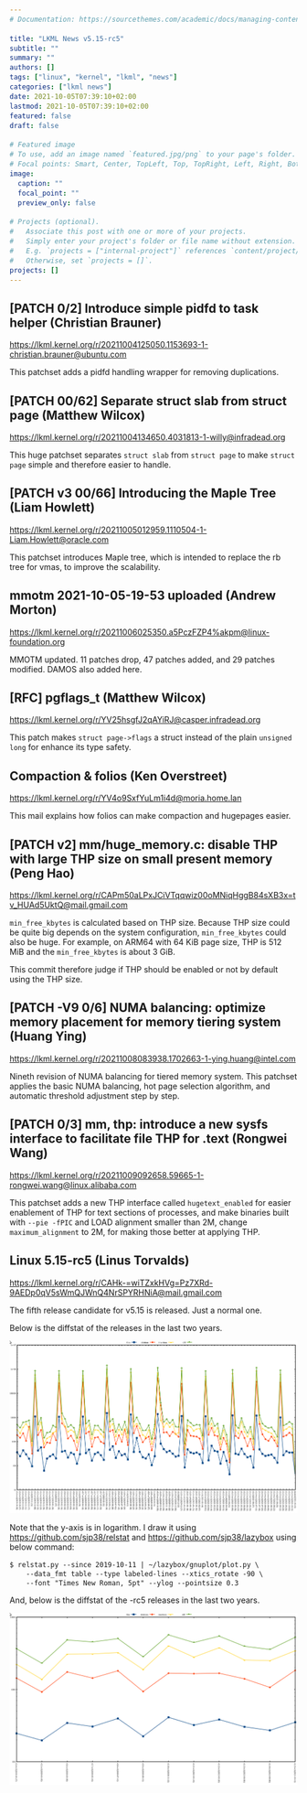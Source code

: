```yaml
---
# Documentation: https://sourcethemes.com/academic/docs/managing-content/

title: "LKML News v5.15-rc5"
subtitle: ""
summary: ""
authors: []
tags: ["linux", "kernel", "lkml", "news"]
categories: ["lkml news"]
date: 2021-10-05T07:39:10+02:00
lastmod: 2021-10-05T07:39:10+02:00
featured: false
draft: false

# Featured image
# To use, add an image named `featured.jpg/png` to your page's folder.
# Focal points: Smart, Center, TopLeft, Top, TopRight, Left, Right, BottomLeft, Bottom, BottomRight.
image:
  caption: ""
  focal_point: ""
  preview_only: false

# Projects (optional).
#   Associate this post with one or more of your projects.
#   Simply enter your project's folder or file name without extension.
#   E.g. `projects = ["internal-project"]` references `content/project/deep-learning/index.md`.
#   Otherwise, set `projects = []`.
projects: []
---
```


[PATCH 0/2] Introduce simple pidfd to task helper (Christian Brauner)
---------------------------------------------------------------------

https://lkml.kernel.org/r/20211004125050.1153693-1-christian.brauner@ubuntu.com

This patchset adds a pidfd handling wrapper for removing duplications.


[PATCH 00/62] Separate struct slab from struct page (Matthew Wilcox)
--------------------------------------------------------------------

https://lkml.kernel.org/r/20211004134650.4031813-1-willy@infradead.org

This huge patchset separates `struct slab` from `struct page` to make
`struct page` simple and therefore easier to handle.


[PATCH v3 00/66] Introducing the Maple Tree (Liam Howlett)
----------------------------------------------------------

https://lkml.kernel.org/r/20211005012959.1110504-1-Liam.Howlett@oracle.com

This patchset introduces Maple tree, which is intended to replace the rb tree
for vmas, to improve the scalability.


mmotm 2021-10-05-19-53 uploaded (Andrew Morton)
-----------------------------------------------

https://lkml.kernel.org/r/20211006025350.a5PczFZP4%akpm@linux-foundation.org

MMOTM updated. 11 patches drop, 47 patches added, and 29 patches modified.
DAMOS also added here.


[RFC] pgflags_t (Matthew Wilcox)
--------------------------------

https://lkml.kernel.org/r/YV25hsgfJ2qAYiRJ@casper.infradead.org

This patch makes `struct page->flags` a struct instead of the plain `unsigned
long` for enhance its type safety.


Compaction & folios (Ken Overstreet)
------------------------------------

https://lkml.kernel.org/r/YV4o9SxfYuLm1i4d@moria.home.lan

This mail explains how folios can make compaction and hugepages easier.


[PATCH v2] mm/huge_memory.c: disable THP with large THP size on small present memory (Peng Hao)
-----------------------------------------------------------------------------------------------

https://lkml.kernel.org/r/CAPm50aLPxJCiVTqqwiz00oMNiqHggB84sXB3x=tv_HUAd5UktQ@mail.gmail.com

`min_free_kbytes` is calculated based on THP size.  Because THP size could be
quite big depends on the system configuration, `min_free_kbytes` could also be
huge.  For example, on ARM64 with 64 KiB page size, THP is 512 MiB and the
`min_free_kbytes` is about 3 GiB.

This commit therefore judge if THP should be enabled or not by default using
the THP size.


[PATCH -V9 0/6] NUMA balancing: optimize memory placement for memory tiering system (Huang Ying)
------------------------------------------------------------------------------------------------

https://lkml.kernel.org/r/20211008083938.1702663-1-ying.huang@intel.com

Nineth revision of NUMA balancing for tiered memory system.  This patchset
applies the basic NUMA balancing, hot page selection algorithm, and automatic
threshold adjustment step by step.


[PATCH 0/3] mm, thp: introduce a new sysfs interface to facilitate file THP for .text (Rongwei Wang)
----------------------------------------------------------------------------------------------------

https://lkml.kernel.org/r/20211009092658.59665-1-rongwei.wang@linux.alibaba.com

This patchset adds a new THP interface called `hugetext_enabled` for easier
enablement of THP for text sections of processes, and make binaries built with
`--pie -fPIC` and LOAD alignment smaller than 2M, change `maximum_alignment` to
2M, for making those better at applying THP.


Linux 5.15-rc5 (Linus Torvalds)
-------------------------------

https://lkml.kernel.org/r/CAHk-=wiTZxkHVg=Pz7XRd-9AEDp0qV5sWmQJWnQ4NrSPYRHNiA@mail.gmail.com

The fifth release candidate for v5.15 is released.  Just a normal one.

Below is the diffstat of the releases in the last two years.

![Kernel release stat](/img/kernel_release_stat/v5.4-rc4..v5.15-rc5.png)

Note that the y-axis is in logarithm.  I draw it using
https://github.com/sjp38/relstat and https://github.com/sjp38/lazybox using
below command:

    $ relstat.py --since 2019-10-11 | ~/lazybox/gnuplot/plot.py \
	    --data_fmt table --type labeled-lines --xtics_rotate -90 \
	    --font "Times New Roman, 5pt" --ylog --pointsize 0.3


And, below is the diffstat of the -rc5 releases in the last two years.

![rc5 release stat](/img/kernel_release_stat/v5.15-rc5-only.png)
